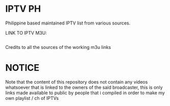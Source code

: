 # IPTV PH
Philippine based maintained IPTV list from various sources.


LINK TO IPTV M3U:
```

```

Credits to all the sources of the working m3u links 


# NOTICE
Note that the content of this repository does not contain any videos whatsoever that is linked to the owners of the said broadcaster, this is only links made available to public by people that i compiled in order to make my own playlist / ch of IPTVs
